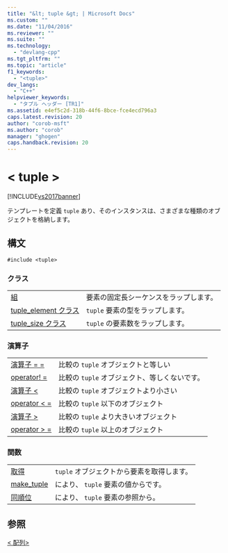 ```yaml
---
title: "&lt; tuple &gt; | Microsoft Docs"
ms.custom: ""
ms.date: "11/04/2016"
ms.reviewer: ""
ms.suite: ""
ms.technology: 
  - "devlang-cpp"
ms.tgt_pltfrm: ""
ms.topic: "article"
f1_keywords: 
  - "<tuple>"
dev_langs: 
  - "C++"
helpviewer_keywords: 
  - "タプル ヘッダー [TR1]"
ms.assetid: e4ef5c2d-318b-44f6-8bce-fce4ecd796a3
caps.latest.revision: 20
author: "corob-msft"
ms.author: "corob"
manager: "ghogen"
caps.handback.revision: 20
---
```

# &lt; tuple &gt;
[!INCLUDE[vs2017banner](../assembler/inline/includes/vs2017banner.md)]

テンプレートを定義 `tuple` あり、そのインスタンスは、さまざまな種類のオブジェクトを格納します。  
  
## <a name="syntax"></a>構文  
  
```  
#include <tuple>  
```  
  
### <a name="classes"></a>クラス  
  
|||  
|-|-|  
|[組](../standard-library/tuple-class.md)|要素の固定長シーケンスをラップします。|  
|[tuple_element クラス](../standard-library/tuple-element-class-tuple.md)|`tuple` 要素の型をラップします。|  
|[tuple_size クラス](../standard-library/tuple-size-class-tuple.md)|`tuple` の要素数をラップします。|  
  
### <a name="operators"></a>演算子  
  
|||  
|-|-|  
|[演算子 = =](../Topic/%3Ctuple%3E%20operators.md#operator_eq_eq)|比較の `tuple` オブジェクトと等しい|  
|[operator! =](../Topic/%3Ctuple%3E%20operators.md#operator_neq)|比較の `tuple` オブジェクト、等しくないです。|  
|[演算子 <](../Topic/%3Ctuple%3E%20operators.md#operator_lt_)|比較の `tuple` オブジェクトより小さい|  
|[operator < =](../Topic/%3Ctuple%3E%20operators.md#operator_lt__eq)|比較の `tuple` 以下のオブジェクト|  
|[演算子 >](../Topic/%3Ctuple%3E%20operators.md#operator_gt_)|比較の `tuple` より大きいオブジェクト|  
|[operator > =](../Topic/%3Ctuple%3E%20operators.md#operator_gt__eq)|比較の `tuple` 以上のオブジェクト|  
  
### <a name="functions"></a>関数  
  
|||  
|-|-|  
|[取得](../Topic/%3Ctuple%3E%20functions.md#get_function)|`tuple` オブジェクトから要素を取得します。|  
|[make_tuple](../Topic/%3Ctuple%3E%20functions.md#make_tuple_function)|により、 `tuple` 要素の値からです。|  
|[同順位](../Topic/%3Ctuple%3E%20functions.md#tie_function)|により、 `tuple` 要素の参照から。|  
  
## <a name="see-also"></a>参照  
 [\< 配列>](../standard-library/array.md)

